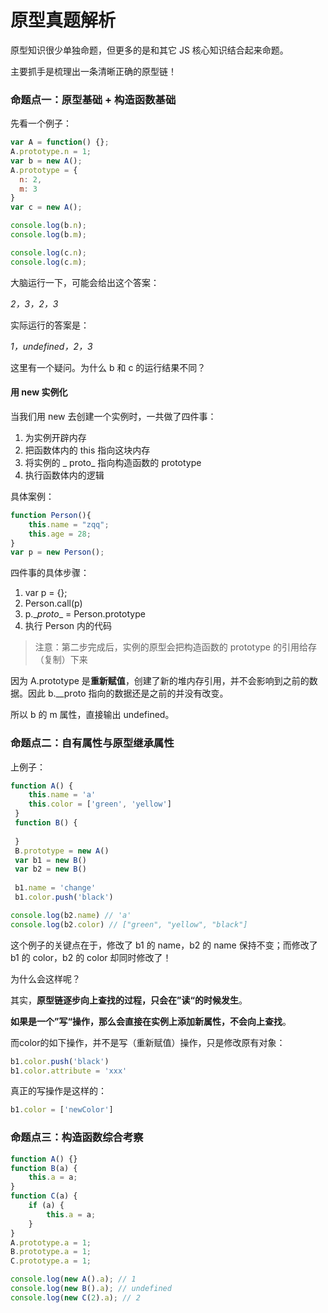 # 原型真题解析

原型知识很少单独命题，但更多的是和其它 JS 核心知识结合起来命题。

主要抓手是梳理出一条清晰正确的原型链！

### 命题点一：原型基础 + 构造函数基础

先看一个例子：

```javascript
var A = function() {};
A.prototype.n = 1;
var b = new A();
A.prototype = {
  n: 2,
  m: 3
}
var c = new A();

console.log(b.n);
console.log(b.m);

console.log(c.n);
console.log(c.m);
```

大脑运行一下，可能会给出这个答案：

*2，3，2，3*

实际运行的答案是：

*1，undefined，2，3*

这里有一个疑问。为什么 b 和 c 的运行结果不同？


#### 用 new 实例化

当我们用 new 去创建一个实例时，一共做了四件事：

1. 为实例开辟内存
2. 把函数体内的 this 指向这块内存
3. 将实例的 _ proto_ 指向构造函数的 prototype
4. 执行函数体内的逻辑

具体案例：

```js
function Person(){
    this.name = "zqq";
    this.age = 28;
}
var p = new Person();
```
四件事的具体步骤：

1. var p = {};
2. Person.call(p)
3. p.\__proto__ = Person.prototype
4. 执行 Person 内的代码


> 注意：第二步完成后，实例的原型会把构造函数的 prototype 的引用给存（复制）下来

因为 A.prototype 是**重新赋值**，创建了新的堆内存引用，并不会影响到之前的数据。因此 b.__proto 指向的数据还是之前的并没有改变。

所以 b 的 m 属性，直接输出 undefined。

### 命题点二：自有属性与原型继承属性

上例子：

```javascript
function A() {
    this.name = 'a'
    this.color = ['green', 'yellow']
 }
 function B() {
   
 }
 B.prototype = new A()
 var b1 = new B()
 var b2 = new B()
 
 b1.name = 'change'
 b1.color.push('black')

console.log(b2.name) // 'a'
console.log(b2.color) // ["green", "yellow", "black"]
```

这个例子的关键点在于，修改了 b1 的 name，b2 的 name 保持不变；而修改了 b1 的 color，b2 的 color 却同时修改了！

为什么会这样呢？

其实，**原型链逐步向上查找的过程，只会在”读“的时候发生**。

**如果是一个”写“操作，那么会直接在实例上添加新属性，不会向上查找**。

而color的如下操作，并不是写（重新赋值）操作，只是修改原有对象：

```javascript
b1.color.push('black')
b1.color.attribute = 'xxx'
```

真正的写操作是这样的：

```javascript
b1.color = ['newColor']
```

### 命题点三：构造函数综合考察

```js
function A() {}
function B(a) {
    this.a = a;
}
function C(a) {
    if (a) {
        this.a = a;
    }
}
A.prototype.a = 1;
B.prototype.a = 1;
C.prototype.a = 1;

console.log(new A().a); // 1
console.log(new B().a); // undefined
console.log(new C(2).a); // 2
```